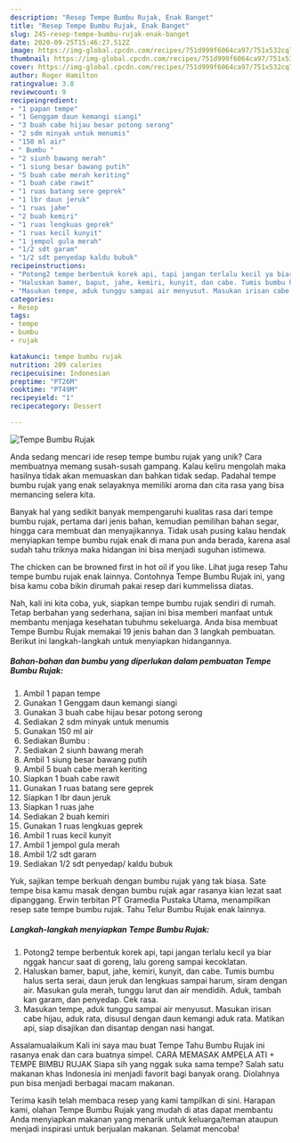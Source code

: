 ```yaml
---
description: "Resep Tempe Bumbu Rujak, Enak Banget"
title: "Resep Tempe Bumbu Rujak, Enak Banget"
slug: 245-resep-tempe-bumbu-rujak-enak-banget
date: 2020-09-25T15:46:27.512Z
image: https://img-global.cpcdn.com/recipes/751d999f6064ca97/751x532cq70/tempe-bumbu-rujak-foto-resep-utama.jpg
thumbnail: https://img-global.cpcdn.com/recipes/751d999f6064ca97/751x532cq70/tempe-bumbu-rujak-foto-resep-utama.jpg
cover: https://img-global.cpcdn.com/recipes/751d999f6064ca97/751x532cq70/tempe-bumbu-rujak-foto-resep-utama.jpg
author: Roger Hamilton
ratingvalue: 3.8
reviewcount: 9
recipeingredient:
- "1 papan tempe"
- "1 Genggam daun kemangi siangi"
- "3 buah cabe hijau besar potong serong"
- "2 sdm minyak untuk menumis"
- "150 ml air"
- " Bumbu "
- "2 siunh bawang merah"
- "1 siung besar bawang putih"
- "5 buah cabe merah keriting"
- "1 buah cabe rawit"
- "1 ruas batang sere geprek"
- "1 lbr daun jeruk"
- "1 ruas jahe"
- "2 buah kemiri"
- "1 ruas lengkuas geprek"
- "1 ruas kecil kunyit"
- "1 jempol gula merah"
- "1/2 sdt garam"
- "1/2 sdt penyedap kaldu bubuk"
recipeinstructions:
- "Potong2 tempe berbentuk korek api, tapi jangan terlalu kecil ya biar nggak hancur saat di goreng, lalu goreng sampai kecoklatan."
- "Haluskan bamer, baput, jahe, kemiri, kunyit, dan cabe. Tumis bumbu halus serta serai, daun jeruk dan lengkuas sampai harum, siram dengan air. Masukan gula merah, tunggu larut dan air mendidih. Aduk, tambah kan garam, dan penyedap. Cek rasa."
- "Masukan tempe, aduk tunggu sampai air menyusut. Masukan irisan cabe hijau, aduk rata, disusul dengan daun kemangi aduk rata. Matikan api, siap disajikan dan disantap dengan nasi hangat."
categories:
- Resep
tags:
- tempe
- bumbu
- rujak

katakunci: tempe bumbu rujak 
nutrition: 209 calories
recipecuisine: Indonesian
preptime: "PT26M"
cooktime: "PT49M"
recipeyield: "1"
recipecategory: Dessert

---
```



![Tempe Bumbu Rujak](https://img-global.cpcdn.com/recipes/751d999f6064ca97/751x532cq70/tempe-bumbu-rujak-foto-resep-utama.jpg)

Anda sedang mencari ide resep tempe bumbu rujak yang unik? Cara membuatnya memang susah-susah gampang. Kalau keliru mengolah maka hasilnya tidak akan memuaskan dan bahkan tidak sedap. Padahal tempe bumbu rujak yang enak selayaknya memiliki aroma dan cita rasa yang bisa memancing selera kita.

Banyak hal yang sedikit banyak mempengaruhi kualitas rasa dari tempe bumbu rujak, pertama dari jenis bahan, kemudian pemilihan bahan segar, hingga cara membuat dan menyajikannya. Tidak usah pusing kalau hendak menyiapkan tempe bumbu rujak enak di mana pun anda berada, karena asal sudah tahu triknya maka hidangan ini bisa menjadi suguhan istimewa.

The chicken can be browned first in hot oil if you like. Lihat juga resep Tahu tempe bumbu rujak enak lainnya. Contohnya Tempe Bumbu Rujak ini, yang bisa kamu coba bikin dirumah pakai resep dari kummelissa diatas.


Nah, kali ini kita coba, yuk, siapkan tempe bumbu rujak sendiri di rumah. Tetap berbahan yang sederhana, sajian ini bisa memberi manfaat untuk membantu menjaga kesehatan tubuhmu sekeluarga. Anda bisa membuat Tempe Bumbu Rujak memakai 19 jenis bahan dan 3 langkah pembuatan. Berikut ini langkah-langkah untuk menyiapkan hidangannya.

<!--inarticleads1-->

##### Bahan-bahan dan bumbu yang diperlukan dalam pembuatan Tempe Bumbu Rujak:

1. Ambil 1 papan tempe
1. Gunakan 1 Genggam daun kemangi siangi
1. Gunakan 3 buah cabe hijau besar potong serong
1. Sediakan 2 sdm minyak untuk menumis
1. Gunakan 150 ml air
1. Sediakan  Bumbu :
1. Sediakan 2 siunh bawang merah
1. Ambil 1 siung besar bawang putih
1. Ambil 5 buah cabe merah keriting
1. Siapkan 1 buah cabe rawit
1. Gunakan 1 ruas batang sere geprek
1. Siapkan 1 lbr daun jeruk
1. Siapkan 1 ruas jahe
1. Sediakan 2 buah kemiri
1. Gunakan 1 ruas lengkuas geprek
1. Ambil 1 ruas kecil kunyit
1. Ambil 1 jempol gula merah
1. Ambil 1/2 sdt garam
1. Sediakan 1/2 sdt penyedap/ kaldu bubuk


Yuk, sajikan tempe berkuah dengan bumbu rujak yang tak biasa. Sate tempe bisa kamu masak dengan bumbu rujak agar rasanya kian lezat saat dipanggang. Erwin terbitan PT Gramedia Pustaka Utama, menampilkan resep sate tempe bumbu rujak. Tahu Telur Bumbu Rujak enak lainnya. 

<!--inarticleads2-->

##### Langkah-langkah menyiapkan Tempe Bumbu Rujak:

1. Potong2 tempe berbentuk korek api, tapi jangan terlalu kecil ya biar nggak hancur saat di goreng, lalu goreng sampai kecoklatan.
1. Haluskan bamer, baput, jahe, kemiri, kunyit, dan cabe. Tumis bumbu halus serta serai, daun jeruk dan lengkuas sampai harum, siram dengan air. Masukan gula merah, tunggu larut dan air mendidih. Aduk, tambah kan garam, dan penyedap. Cek rasa.
1. Masukan tempe, aduk tunggu sampai air menyusut. Masukan irisan cabe hijau, aduk rata, disusul dengan daun kemangi aduk rata. Matikan api, siap disajikan dan disantap dengan nasi hangat.


Assalamualaikum Kali ini saya mau buat Tempe Tahu Bumbu Rujak ini rasanya enak dan cara buatnya simpel. CARA MEMASAK AMPELA ATI + TEMPE BIMBU RUJAK Siapa sih yang nggak suka sama tempe? Salah satu makanan khas Indonesia ini menjadi favorit bagi banyak orang. Diolahnya pun bisa menjadi berbagai macam makanan. 

Terima kasih telah membaca resep yang kami tampilkan di sini. Harapan kami, olahan Tempe Bumbu Rujak yang mudah di atas dapat membantu Anda menyiapkan makanan yang menarik untuk keluarga/teman ataupun menjadi inspirasi untuk berjualan makanan. Selamat mencoba!
